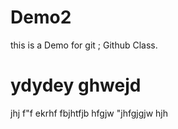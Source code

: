 # Demo2
this is a Demo for git ; Github  Class.

# ydydey ghwejd 
jhj f"f ekrhf fbjhtfjb hfgjw "jhfgjgjw hjh 